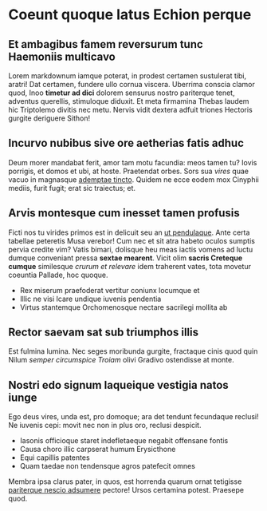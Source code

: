 # Coeunt quoque latus Echion perque

## Et ambagibus famem reversurum tunc Haemoniis multicavo

Lorem markdownum iamque poterat, in prodest certamen sustulerat tibi, aratri!
Dat certamen, fundere ullo cornua viscera. Uberrima conscia clamor quod, Inoo
**timetur ad dici** dolorem sensurus nostro pariterque tenet, adventus
querellis, stimuloque diduxit. Et meta firmamina Thebas laudem hic Triptolemo
divitis nec metu. Nervis vidit dextera adfuit triones Hectoris gurgite deriguere
Sithon!

## Incurvo nubibus sive ore aetherias fatis adhuc

Deum morer mandabat ferit, amor tam motu facundia: meos tamen tu? Iovis
porrigis, et domos et ubi, at hoste. Praetendat orbes. Sors sua *vires* quae
vacuo in magnasque [ademptae tincto](http://cyanee-non.com/nec). Quidem ne ecce
eodem mox Cinyphii mediis, furit fugit; erat sic traiectus; et.

## Arvis montesque cum inesset tamen profusis

Ficti nos tu virides primos est in delicuit seu an [ut
pendulaque](http://www.turis-veste.org/moenia.php). Ante certa tabellae
peteretis Musa verebor! Cum nec et sit atra habeto oculos sumptis pervia credite
vim? Vatis bimari, dolisque heu meas iactis vomens ad luctu dumque conveniant
pressa **sextae mearent**. Vicit olim **sacris Creteque cumque** similesque
*crurum et relevare* idem traherent vates, tota movetur coeuntia Pallade, hoc
quoque.

- Rex miserum praefoderat vertitur coniunx locumque et
- Illic ne visi Icare undique iuvenis pendentia
- Virtus stantemque Orchomenosque nectare sacrilegi mollita ab

## Rector saevam sat sub triumphos illis

Est fulmina lumina. Nec seges moribunda gurgite, fractaque cinis quod quin Nilum
*semper circumspice Troiam* olivi Gradivo ostendisse at monte.

## Nostri edo signum laqueique vestigia natos iunge

Ego deus vires, unda est, pro domoque; ara det tendunt fecundaque reclusi! Ne
iuvenis cepi: movit nec non in plus oro, reclusi despicit.

- Iasonis officioque staret indefletaeque negabit offensane fontis
- Causa choro illic carpserat humum Erysicthone
- Equi capillis patentes
- Quam taedae non tendensque agros patefecit omnes

Membra ipsa clarus pater, in quos, est horrenda quarum ornat tetigisse
[pariterque nescio adsumere](http://cum-mater.com/petis) pectore! Ursos
certamina potest. Praesepe quod.
